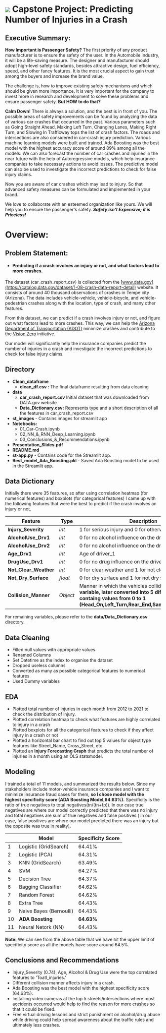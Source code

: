 # ![](https://ga-dash.s3.amazonaws.com/production/assets/logo-9f88ae6c9c3871690e33280fcf557f33.png) **Capstone Project: Predicting Number of Injuries in a Crash**
## Executive Summary:

**How Important is Passenger Safety?** The first priority of any product manufacturer is to ensure the safety of the user. In the Automobile industry, it will be a life-saving measure. The designer and manufacturer should adopt high-level safety standards, besides attractive design, fuel efficiency, speed, and other fancy features. It is the most crucial aspect to gain trust among the buyers and increase the brand value.

The challenge is, how to improve existing safety mechanisms and which should be given more importance. It is very important for the company to invest more in research and development to solve these problems and ensure passenger safety. **But HOW to do that?**

**Calm Down!** There is always a solution, and the best is in front of you. The possible areas of safety improvements can be found by analyzing the data of various car crashes that occurred in the past. Various parameters such as Going Straight Ahead, Making Left Turn, Changing Lanes, Making Right Turn, and Slowing In Trafficway tops the list of crash factors. The roads and intersections are also considered in car-crash injury prediction. Various machine learning models were built and trained. Ada Boosting was the best model with the highest accuracy score of around 89% among all the models. We can also forecast the number of car crashes and injuries in the near future with the help of Autoregressive models, which help insurance companies to take necessary actions to avoid losses. The predictive model can also be used to investigate the incorrect predictions to check for false injury claims.

Now you are aware of car crashes which may lead to injury. So that advanced safety measures can be formulated and implemented in your brand.

We love to collaborate with an esteemed organization like yours. We will help you to ensure the passenger's safety.
**_Safety isn't Expensive; it is Priceless!_**

# Overview:
## Problem Statement:
- #### Predicting if a crash involves an injury or not, and what factors lead to more crashes.

The dataset (car_crash_report.csv) is collected from the [www.data.gov](https://catalog.data.gov/dataset/1-08-crash-data-report-detail) website. It consists of around 40 thousand observations of crashes in Tempe city (Arizona). The data includes vehicle-vehicle, vehicle-bicycle, and vehicle-pedestrian crashes along with the location, type of crash, and many other features.

From this dataset, we can predict if a crash involves injury or not, and figure out what factors lead to more crashes. This way, we can help the [Arizona Department of Transportation (ADOT)](https://azdot.gov/about-adot) minimize crashes and contribute to the [Vision Zero](https://en.wikipedia.org/wiki/Vision_Zero) initiative.

Our model will significantly help the insurance companies predict the number of injuries in a crash and investigate the incorrect predictions to check for false injury claims.

## Directory
- **Clean_dataframe**
    - **clean_df.csv :** The final dataframe resulting from data cleaning
- **data**
    - **car_crash_report.csv** Initial dataset that was downloaded from DATA.gov website
    - **Data_Dictionary.csv:** Represents type and a short description of all the features in car_crash_report.csv
- **st_images** - Contains images for streamlit app
- **Notebooks:**
    - 01_Car-Crash.ipynb
    - 02_NN_&_RNN_Deep_Learning.ipynb
    - 03_Conclusions_&_Recommendations.ipynb
- **Presentation_Slides.pdf**
- **README.md**
- **st-app.py** - Contains code for the Streamlit app.
- **Best_model_Ada_Boosting.pkl** - Saved Ada Boosting model to be used in the Streamlit app.

## Data Dictionary

Initially there were 35 features, so after using correlation heatmap (for numerical features) and boxplots (for categorical features) I came up with the following features that were the best to predict if the crash involves an injury or not.


|Feature|Type|Description|
|---|---|---|
|**Injury_Severity**|*int*|1 for serious injury and 0 for otherwise
|**AlcoholUse_Drv1**|*int*|0 for no alcohol influence on the driver_1 and 1 for yes
|**AlcoholUse_Drv2**|*int*|0 for no alcohol influence on the driver_2 and 1 for yes
|**Age_Drv1**|*int*|Age of driver_1
|**DrugUse_Drv1**|*int*|0 for no drug influence on the driver_1 and 1 for yes
|**Not_Clear_Weather**|*int*|0 for clear weather and 1 for not clear weather
|**Not_Dry_Surface**|*float*|0 for dry surface and 1 for not dry surface
|**Collision_Manner**|*Object*| Manner in which the vehicles collided. **Note: Dummy variable, later converted into 5 different int features containg values from 0 to 1 (Head_On,Left_Turn,Rear_End,Same_Direction,Other)**

For remaining variables, please refer to the **data/Data_Dictionary.csv** directory.

## Data Cleaning

- Filled null values with appropriate values
- Renamed Columns
- Set Datetime as the index to organise the dataset
- Dropped useless columns
- Converted as many as possible categorical features to numerical features
- Used Dummy variables

## EDA
- Plotted total number of injuries in each month from 2012 to 2021 to check the distribution of injury.
- Plotted correlation heatmap to check what features are highly correlated to injury in a crash
- Plotted boxplots for all the categorical features to check if they affect injury in a crash or not
- Plotted a horizontal bar chart to find out top 5 values for object type features like Street_Name, Cross_Street, etc.
- Plotted an **Injury Forecasting Graph** that predicts the total number of injuries in a month using an OLS statsmodel.

## Modeling

I trained a total of 11 models, and summarized the results below. Since my stakeholders include motor-vehicle insurance companies and I want to minimize insurance fraud cases for them, **so I chose model with the highest specificity score (ADA Boosting Model,64.63%).** Specificity is the ratio of true negatives to total negatives(tn/(tn+fp)). In our case true negatives are where our model correctly predicted that there was no injury and total negatives are sum of true negatives and false positives ( in our case, false positives are where our model predicted there was an injury but the opposite was true in reality).

||**Model**|**Specificity Score**|
|---|---|---|
|1|Logistic (GridSearch)|64.41%|
|2|Logistic (PCA)|64.31%|
|3|KNN (GridSearch)|63.49%|
|4|SVM|64.27%|
|5|Decision Tree|64.37%|
|6|Bagging Classifier|64.62%|
|7|Random Forest|64.62%|
|8|Extra Tree|64.43%|
|9|Naive Bayes (Bernoulli)|64.43%|
|10|**ADA Boosting**|**64.63%**|
|11|Neural Netork (NN)|64.43%|

**Note:** We can see from the above table that we have hit the upper limit of specificity score as all the models have score around 64.5%.
## Conclusions and Recommendations
- Injury_Severity (0.74), Age, Alcohol & Drug Use were the top correlated features to 'Toatl_injuries.'
- Different collision manner affects injury in a crash.
- Ada Boosting was the best model with the highest specificity score (64.63%).
- Installing video cameras at the top 5 streets/intersections where most accidents occurred would help to find the reason for more crashes so that it could be fixed.
- Free virtual driving lessons and strict punishment on alcohol/drug abuse while driving could help spread awareness about the traffic rules and ultimately less crashes.
